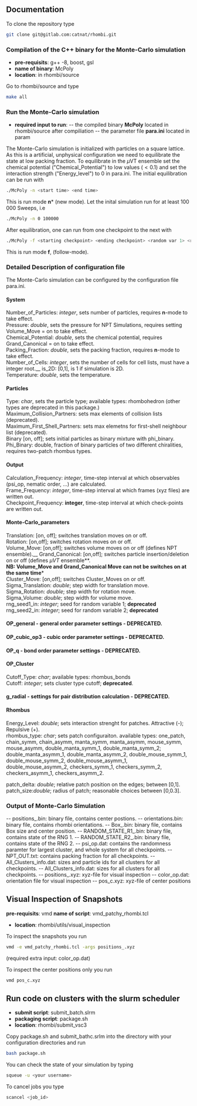
## Documentation

To clone the repository type 
```bash
git clone git@gitlab.com:catnat/rhombi.git
```

### Compilation of the C++ binary for the Monte-Carlo simulation

- **pre-requisits**: g++ -8, boost, gsl
- **name of binary**: McPoly
- **location**: in rhombi/source

Go to rhombi/source and type 
```bash 
make all 
```

### Run the Monte-Carlo simulation

- **required input to run**:
-- the compiled binary **McPoly** located in rhombi/source after compiliation
-- the parameter file **para.ini** located in param  

The Monte-Carlo simulation is initialized with particles on a square lattice.
As this is a artificial, unphysical configuration we need to equilibrate the state at low packing fraction. 
To equilibrate in the $\mu$VT ensemble set the chemical potential ("Chemical_Potential") to low values ($<0.1$) and set the interaction strength ("Energy_level") to 0 in para.ini. The initial equilibration can be run with 
```bash 
./McPoly -n <start time> <end time>
``` 
This is run mode **n*** (new mode).
Let the inital simulation run for at least 100 000 Sweeps, i.e 
```bash
./McPoly -n 0 100000
```

After equilibration, one can run from one checkpoint to the next with 
```bash 
./McPoly -f <starting checkpoint> <ending checkpoint> <random var 1> <random var 2>
```
This is run mode **f**, (follow-mode).  
### Detailed Description of configuration file 

The Monte-Carlo simulation can be configured by the configuration file para.ini.  
#### System
Number_of_Particles: *integer*, sets number of particles, requires **n**-mode to take effect.  
Pressure: *double*, sets the pressure for NPT Simulations, requires setting Volume_Move = on to take effect.  
Chemical_Potential: *double*, sets the chemical potential, requires Grand_Canonical = on to take effect.  
Packing_Fraction: *double*, sets the packing fraction, requires  **n**-mode to take effect.  
Number_of_Cells: *integer*, sets the number of cells for cell lists, must have a integer root.__
is_2D: [0,1], is 1 if simulation is 2D.  
Temperature: *double*, sets the temperature.  

#### Particles
Type: *char*, sets the particle type; available types: rhombohedron (other types are deprecated in this package.)  
Maximum_Collision_Partners: sets max elements of collision lists (deprecated).  
Maximum_First_Shell_Partners: sets max elemetns for first-shell neighbour list (deprecated).  
Binary [on, off]; sets initial particles as binary mixture with phi_binary.  
Phi_Binary: double, fraction of binary particles of two different chiralities, requires two-patch rhombus types.  

#### Output 
Calculation_Frequency: *integer*, time-step interval at which observables (psi_op, nematic order, ...) are calculated.  
Frame_Frequency: *integer*, time-step interval at which frames (xyz files) are written out.  
Checkpoint_Frequency: **integer**, time-step interval at which check-points are written out.  

#### Monte-Carlo_parameters
Translation: [on, off]; switches translation moves on or off.   
Rotation: [on,off]; switches rotation moves on or off.  
Volume_Move: [on,off]; switches volume moves on or off (defines NPT ensemble).__
Grand_Canonical: [on,off]; switches particle insertion/deletion on or off (defines $\mu VT$ ensemble**.  
**NB: Volume_Move and Grand_Canonical Move can not be switches on at the same time***  
Cluster_Move: [on,off]; switches Cluster_Moves on or off. 
Sigma_Translation: *double*; step width for translation move.  
Sigma_Rotation: *double*; step width for rotation move.  
Sigma_Volume: *double*; step width for volume move.  
rng_seed1_in: *integer*; seed for random variable 1; **deprecated**  
rng_seed2_in: *integer*; seed for random variable 2; **deprecated**  

#### OP_general - general order parameter settings - DEPRECATED. 

#### OP_cubic_op3 - cubic order parameter settings - DEPRECATED. 

#### OP_q - bond order parameter settings - DEPRECATED. 

#### OP_Cluster
Cutoff_Type: *char*; available types: rhombus_bonds  
Cutoff: *integer*; sets cluster type cutoff; **deprecated**.  

#### g_radial - settings for pair distribution calculation - DEPRECATED. 

#### Rhombus 
Energy_Level: *double*; sets interaction strenght for patches. Attractive (-); Repulsive (+).  
rhombus_type: *char*; sets patch configuraiton. available types: 
one_patch, chain_symm, chain_asymm, manta_symm, manta_asymm, mouse_symm, mouse_asymm,
double_manta_symm_1, double_manta_symm_2; double_manta_asymm_1,
double_manta_asymm_2, double_mouse_symm_1, double_mouse_symm_2,
double_mouse_asymm_1, double_mouse_asymm_2, checkers_symm_1,
checkers_symm_2, checkers_asymm_1, checkers_asymm_2.  

patch_delta: *double*; relative patch position on the edges; between [0,1].  
patch_size:*double*;  radius of patch; reasonable choices between [0,0.3].  


### Output of Monte-Carlo Simulation

-- positions_<checkpoint>.bin: binary file, contains center postions. 
-- orientations<checkpoint>.bin: binary file, contains rhombi orientations.
-- Box_<checkpoint>.bin: binary file, contains Box size and center position. 
-- RANDOM_STATE_R1_<checkpoint>.bin: binary file, contains state of the RNG 1. 
-- RANDOM_STATE_R2_<checkpoint>.bin: binary file, contains state of the RNG 2.
-- psi_op.dat: contains the randomness paramter for largest cluster, and whole system for all checkpoints.
-- NPT_OUT.txt: contains packing fraction for all checkpoints. 
-- All_Clusters_info.dat: sizes and particle ids for all clusters for all checkpoints.
-- All_Clusters_info.dat: sizes for all clusters  for all checkpoints. 
-- positions_.xyz: xyz-file for visual inspection
-- color_op.dat: orientation file for visual inspection
-- pos_c.xyz: xyz-file of center positions

## Visual Inspection of Snapshots 

**pre-requisits**: vmd
**name of script**: vmd_patchy_rhombi.tcl 
- **location**: rhombi/utils/visual_inspection

To inspect the snapshots you run 
```bash 
vmd -e vmd_patchy_rhombi.tcl -args positions_.xyz 
``` 
(required extra input: color_op.dat)

To inspect the center positions only you run
```bash
vmd pos_c.xyz
```
## Run code on clusters with the slurm scheduler  
- **submit script**: submit_batch.slrm
- **packaging script**: package.sh
- **location**: rhombi/submit_vsc3

Copy package.sh and submit_bathc.srlm into the directory with your configuration directories and run 
```bash
bash package.sh 
```
You can check the state of your simulation by typing
```bash 
squeue -u <your username> 
```

To cancel jobs you type
```bash 
scancel <job_id>
```

